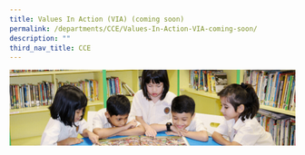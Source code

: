 ```yaml
---
title: Values In Action (VIA) (coming soon)
permalink: /departments/CCE/Values-In-Action-VIA-coming-soon/
description: ""
third_nav_title: CCE
---
```

![](/images/banner.gif)